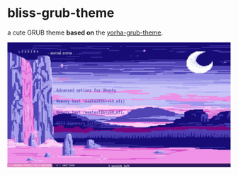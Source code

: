 # bliss-grub-theme
a cute GRUB theme **based on** the [yorha-grub-theme](https://github.com/OliveThePuffin/yorha-grub-theme).

![Screenshot of theme in 1920x1080 resolution](/screenshots/1920_1080.png)

